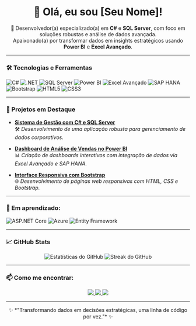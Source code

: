 <h1 align="center">👋 Olá, eu sou [Seu Nome]!</h1>

<p align="center">
  🚀 Desenvolvedor(a) especializado(a) em <strong>C#</strong> e <strong>SQL Server</strong>, com foco em soluções robustas e análise de dados avançada.
  <br> Apaixonado(a) por transformar dados em insights estratégicos usando <strong>Power BI</strong> e <strong>Excel Avançado</strong>.
</p>

---

### 🛠️ Tecnologias e Ferramentas

![C#](https://img.shields.io/badge/C%23-239120?style=for-the-badge&logo=c-sharp&logoColor=white)
![.NET](https://img.shields.io/badge/.NET-512BD4?style=for-the-badge&logo=dotnet&logoColor=white)
![SQL Server](https://img.shields.io/badge/SQL%20Server-CC2927?style=for-the-badge&logo=microsoft-sql-server&logoColor=white)
![Power BI](https://img.shields.io/badge/Power%20BI-F2C811?style=for-the-badge&logo=power-bi&logoColor=black)
![Excel Avançado](https://img.shields.io/badge/Excel-217346?style=for-the-badge&logo=microsoft-excel&logoColor=white)
![SAP HANA](https://img.shields.io/badge/SAP%20HANA-0FAAFF?style=for-the-badge&logo=sap&logoColor=white)
![Bootstrap](https://img.shields.io/badge/Bootstrap-563D7C?style=for-the-badge&logo=bootstrap&logoColor=white)
![HTML5](https://img.shields.io/badge/HTML5-E34F26?style=for-the-badge&logo=html5&logoColor=white)
![CSS3](https://img.shields.io/badge/CSS3-1572B6?style=for-the-badge&logo=css3&logoColor=white)

---

### 🚧 Projetos em Destaque

- [**Sistema de Gestão com C# e SQL Server**](LINK_DO_PROJETO)  
  🛠️ *Desenvolvimento de uma aplicação robusta para gerenciamento de dados corporativos.*

- [**Dashboard de Análise de Vendas no Power BI**](LINK_DO_PROJETO)  
  📊 *Criação de dashboards interativos com integração de dados via Excel Avançado e SAP HANA.*

- [**Interface Responsiva com Bootstrap**](LINK_DO_PROJETO)  
  🌐 *Desenvolvimento de páginas web responsivas com HTML, CSS e Bootstrap.*

---

### 🌱 Em aprendizado:

![ASP.NET Core](https://img.shields.io/badge/ASP.NET%20Core-512BD4?style=for-the-badge&logo=dotnet&logoColor=white)
![Azure](https://img.shields.io/badge/Microsoft%20Azure-0078D4?style=for-the-badge&logo=microsoft-azure&logoColor=white)
![Entity Framework](https://img.shields.io/badge/Entity%20Framework-68217A?style=for-the-badge&logo=entity-framework&logoColor=white)

---

### 📈 GitHub Stats

<p align="center">
  <img src="https://github-readme-stats.vercel.app/api?username=SEU_USUARIO&show_icons=true&theme=radical" alt="Estatísticas do GitHub"/>
  <img src="https://github-readme-streak-stats.herokuapp.com/?user=SEU_USUARIO&theme=radical" alt="Streak do GitHub"/>
</p>

---

### 📫 Como me encontrar:

<p align="center">
  <a href="https://linkedin.com/in/SEULINKEDIN" target="_blank">
    <img src="https://img.shields.io/badge/LinkedIn-0077B5?style=for-the-badge&logo=linkedin&logoColor=white" />
  </a>
  <a href="mailto:SEUEMAIL">
    <img src="https://img.shields.io/badge/Email-D14836?style=for-the-badge&logo=gmail&logoColor=white" />
  </a>
  <a href="https://seuportfolio.com" target="_blank">
    <img src="https://img.shields.io/badge/Portfólio-000000?style=for-the-badge&logo=about.me&logoColor=white" />
  </a>
</p>

---

<p align="center">
  ✨ *"Transformando dados em decisões estratégicas, uma linha de código por vez."* ✨
</p>

